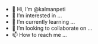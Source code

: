 - 👋 Hi, I’m @kalmanpeti
- 👀 I’m interested in ...
- 🌱 I’m currently learning ...
- 💞️ I’m looking to collaborate on ...
- 📫 How to reach me ...

<!---
kalmanpeti/kalmanpeti is a ✨ special ✨ repository because its `README.md` (this file) appears on your GitHub profile.
You can click the Preview link to take a look at your changes.
--->
